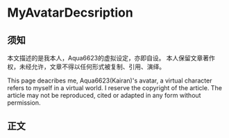 # MyAvatarDecsription

## 须知

本文描述的是我本人，Aqua6623的虚拟设定，亦即自设。 
本人保留文章著作权，未经允许，文章不得以任何形式被复制、引用、演绎。

This page deacribes me, Aqua6623(Kairan)'s avatar, a virtual character refers to myself in a virtual world. 
I reserve the copyright of the article. The article may not be reproduced, cited or adapted in any form without permission.

## 正文

